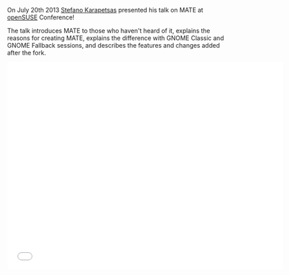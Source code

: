 <!--
.. link: http://www.youtube.com/watch?v=H-2WSt5cbR4
.. description:
.. tags: News,openSUSE
.. date: 2013-07-21 14:46:13
.. title: Stefano presents at openSUSE conference
.. slug: 2013-07-21-stefano-presents-at-opensuse-conference
.. author: Steve Zesch
-->

On July 20th 2013 [Stefano Karapetsas](https://github.com/stefano-k) presented his
talk on MATE at [openSUSE](http://www.opensuse.org) Conference!

The talk introduces MATE to those who haven't heard of it, explains the reasons for
creating MATE, explains the difference with GNOME Classic and GNOME Fallback sessions,
and describes the features and changes added after the fork.

<iframe width="640" height="480" src="//www.youtube.com/embed/H-2WSt5cbR4" frameborder="0" allowfullscreen></iframe>
